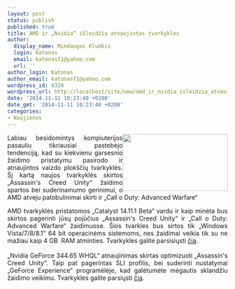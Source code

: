 ```yaml
---
layout: post
status: publish
published: true
title: AMD ir „Nvidia“ išleidžia atnaujintas tvarkykles
author:
  display_name: Mindaugas Klumbis
  login: Katonas
  email: katonasf1@yahoo.com
  url: ''
author_login: Katonas
author_email: katonasf1@yahoo.com
wordpress_id: 8329
wordpress_url: http://localhost/site/new/amd_ir_nvidia_isleidzia_atnaujintas_tvarkykles/
date: '2014-11-11 10:23:40 +0200'
date_gmt: '2014-11-11 10:23:40 +0200'
categories:
- Naujienos
---
```

<p style="text-align: justify;">
	<a href="http://technews.lt/userfiles/29a.jpg"><img alt="" src="http://technews.lt/userfiles/29a.jpg" style="width: 240px; height: 130px; float: right;" /></a>Labiau besidomintys kompiuterijos pasauliu tikriausiai pastebėjo tendenciją, kad su kiekvienu garsesnio žaidimo pristatymu pasirodo ir atnaujintos vaizdo plokščių tvarkyklės. Šį kartą naujos tvarkyklės skirtos „Assassin's Creed Unity“ žaidimo spartos bei suderinamumo gerinimui, o AMD atveju patobulinimai skirti ir „Call o Duty: Advanced Warfare“</p>
<div style="text-align: justify;">
	AMD tvarkyklės pristatomos „Catalyst 14.11.1 Beta“ vardu ir kaip minėta bus skirtos pagerinti jūsų pojūčius „Assassin's Creed Unity“ ir „Call o Duty: Advanced Warfare“ žaidimuose. Šios tvarkles bus sirtos tik „Windows Vista/7/8/8.1“ 64 bit operacinėms sistemoms, nes žaidimai veikia tik su ne mažiau kaip 4 GB  RAM atminties. Tvarkykles galite parsisiųsti <u><a href="http://support.amd.com/en-us/download">čia</a></u>.</div>
<div style="text-align: justify;">
	 </div>
<div style="text-align: justify;">
	„Nvidia GeForce 344.65 WHQL“ atnaujinimas skirtas optimizuoti „Assassin's Creed Unity“. Taip pat pagerintas SLI profilis, bei suderinti nustatymai „GeForce Experience“ programėlėje, kad galėtumėte mėgautis sklandžiu žaidimo veikimu. Tvarkykles galite parsiųsti <u><a href="http://www.nvidia.com/Download/index.aspx?lang=en-us">čia</a></u>.</div>
